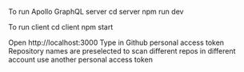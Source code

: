 To run Apollo GraphQL server
cd server
npm run dev

To run client
cd client
npm start

Open http://localhost:3000
Type in Github personal access token
Repository names are preselected to scan different repos in different account use another personal access token
